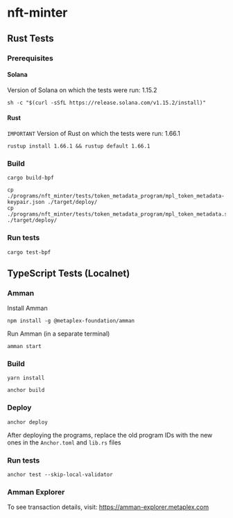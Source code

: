 # nft-minter

## Rust Tests
### Prerequisites
#### Solana
Version of Solana on which the tests were run: 1.15.2
```
sh -c "$(curl -sSfL https://release.solana.com/v1.15.2/install)"
```
#### Rust
`IMPORTANT` Version of Rust on which the tests were run: 1.66.1
```
rustup install 1.66.1 && rustup default 1.66.1
```
### Build
```
cargo build-bpf
```
```
cp ./programs/nft_minter/tests/token_metadata_program/mpl_token_metadata-keypair.json ./target/deploy/
cp ./programs/nft_minter/tests/token_metadata_program/mpl_token_metadata.so ./target/deploy/
```
### Run tests
```
cargo test-bpf
```

## TypeScript Tests (Localnet)
### Amman
Install Amman
```
npm install -g @metaplex-foundation/amman
```
Run Amman (in a separate terminal)
```
amman start
```
### Build
```
yarn install
```
```
anchor build
```
### Deploy
```
anchor deploy
```
After deploying the programs, replace the old program IDs with the new ones in the `Anchor.toml` and `lib.rs` files
### Run tests
```
anchor test --skip-local-validator
```
### Amman Explorer
To see transaction details, visit: https://amman-explorer.metaplex.com
